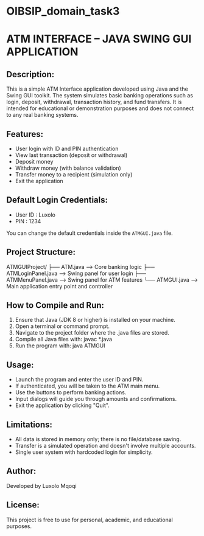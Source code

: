 # OIBSIP_domain_task3
ATM INTERFACE – JAVA SWING GUI APPLICATION
==========================================

Description:
------------
This is a simple ATM Interface application developed using Java and the Swing GUI toolkit. 
The system simulates basic banking operations such as login, deposit, withdrawal, transaction 
history, and fund transfers. It is intended for educational or demonstration purposes and does 
not connect to any real banking systems.

Features:
---------
- User login with ID and PIN authentication
- View last transaction (deposit or withdrawal)
- Deposit money
- Withdraw money (with balance validation)
- Transfer money to a recipient (simulation only)
- Exit the application

Default Login Credentials:
--------------------------
- User ID : Luxolo
- PIN     : 1234

You can change the default credentials inside the `ATMGUI.java` file.

Project Structure:
------------------
ATMGUIProject/
├── ATM.java                --> Core banking logic
├── ATMLoginPanel.java      --> Swing panel for user login
├── ATMMenuPanel.java       --> Swing panel for ATM features
└── ATMGUI.java             --> Main application entry point and controller

How to Compile and Run:
-----------------------
1. Ensure that Java (JDK 8 or higher) is installed on your machine.
2. Open a terminal or command prompt.
3. Navigate to the project folder where the .java files are stored.
4. Compile all Java files with:
   javac *.java
5. Run the program with:
   java ATMGUI

Usage:
------
- Launch the program and enter the user ID and PIN.
- If authenticated, you will be taken to the ATM main menu.
- Use the buttons to perform banking actions.
- Input dialogs will guide you through amounts and confirmations.
- Exit the application by clicking "Quit".

Limitations:
------------
- All data is stored in memory only; there is no file/database saving.
- Transfer is a simulated operation and doesn't involve multiple accounts.
- Single user system with hardcoded login for simplicity.

Author:
-------
Developed by Luxolo Mqoqi

License:
--------
This project is free to use for personal, academic, and educational purposes.
